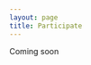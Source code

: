 ```yaml
---
layout: page
title: Participate
---
```


Coming soon
<!--
Include:
- brief description of goals
- How to contribute?
- link to 2 Templates
- Time Schedule
- Contact for uploading everything
- link to CfP
-->
